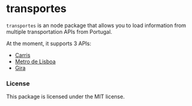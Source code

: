 # transportes

`transportes` is an node package that allows you to load information from multiple transportation APIs from Portugal.

At the moment, it supports 3 APIs:

- [Carris](https://carris.tecmic.com/index.html)
- [Metro de Lisboa](https://api.metrolisboa.pt/store/apis/info?name=EstadoServicoML&version=1.0.1&provider=admin)
- [Gira](https://emel.city-platform.com/opendata/)

### License

This package is licensed under the MIT license.

